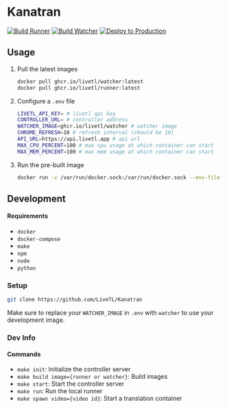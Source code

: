 # Kanatran
[![Build Runner](https://github.com/LiveTL/kanatran/actions/workflows/build_runner.yaml/badge.svg)](https://github.com/LiveTL/kanatran/actions/workflows/build_runner.yaml)
[![Build Watcher](https://github.com/LiveTL/kanatran/actions/workflows/build_watcher.yaml/badge.svg)](https://github.com/LiveTL/kanatran/actions/workflows/build_watcher.yaml)
[![Deploy to Production](https://github.com/LiveTL/kanatran/actions/workflows/deploy.yaml/badge.svg)](https://github.com/LiveTL/kanatran/actions/workflows/deploy.yaml)

## Usage


1. Pull the latest images
    ```bash
    docker pull ghcr.io/livetl/watcher:latest
    docker pull ghcr.io/livetl/runner:latest
    ```
1. Configure a `.env` file
    ```bash
    LIVETL_API_KEY= # livetl api key
    CONTROLLER_URL= # controller address
    WATCHER_IMAGE=ghcr.io/livetl/watcher # watcher image
    CHROME_REFRESH=10 # refresh interval (should be 10)
    API_URL=https://api.livetl.app # api url
    MAX_CPU_PERCENT=100 # max cpu usage at which container can start
    MAX_MEM_PERCENT=100 # max mem usage at which container can start
    ```
1.  Run the pre-built image
    ```bash
    docker run -v /var/run/docker.sock:/var/run/docker.sock --env-file .env ghcr.io/livetl/runner
    ```

## Development

#### Requirements
* `docker`
* `docker-compose`
* `make`
* `npm`
* `node`
* `python`

### Setup
```bash
git clone https://github.com/LiveTL/Kanatran
```
Make sure to replace your `WATCHER_IMAGE` in `.env` with `watcher` to use your development image.

### Dev Info

#### Commands
* `make init`: Initialize the controller server
* `make build image={runner or watcher}`: Build images
* `make start`: Start the controller server
* `make run`: Run the local runner
* `make spawn video={video id}`: Start a translation container
